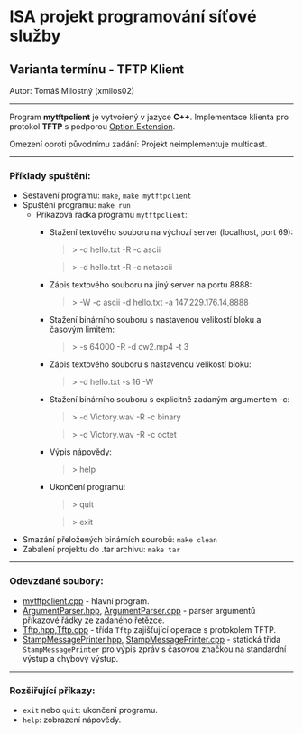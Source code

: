 # ISA projekt programování síťové služby
## Varianta termínu - TFTP Klient

Autor: Tomáš Milostný (xmilos02)

---

Program **mytftpclient** je vytvořený v jazyce **C++**.
Implementace klienta pro protokol **TFTP** s podporou [Option Extension](https://datatracker.ietf.org/doc/html/rfc2347).

Omezení oproti původnímu zadání: Projekt neimplementuje multicast.

---

### Příklady spuštění:

- Sestavení programu: ``make``, ``make mytftpclient``
- Spuštění programu: ``make run``
    - Příkazová řádka programu ``mytftpclient``:
        - Stažení textového souboru na výchozí server (localhost, port 69):
            > \> -d hello.txt -R -c ascii

            > \> -d hello.txt -R -c netascii
        - Zápis textového souboru na jiný server na portu 8888:
            > \> -W -c ascii -d hello.txt -a 147.229.176.14,8888
        - Stažení binárního souboru s nastavenou velikostí bloku a časovým limitem:
            > \> -s 64000 -R -d cw2.mp4 -t 3
        - Zápis textového souboru s nastavenou velikostí bloku:
            > \> -d hello.txt -s 16 -W
        - Stažení binárního souboru s explicitně zadaným argumentem -c:
            > \> -d Victory.wav -R -c binary

            > \> -d Victory.wav -R -c octet
        - Výpis nápovědy:
            > \> help
        - Ukončení programu:
            > \> quit

            > \> exit
- Smazání přeložených binárních sourobů: ``make clean``
- Zabalení projektu do .tar archivu: ``make tar``

---

### Odevzdané soubory:

* [mytftpclient.cpp](mytftpclient.cpp) - hlavní program.
* [ArgumentParser.hpp](ArgumentParser.hpp), [ArgumentParser.cpp](ArgumentParser.cpp) - parser argumentů příkazové řádky ze zadaného řetězce.
* [Tftp.hpp](Tftp.hpp),[Tftp.cpp](Tftp.cpp) - třída ``Tftp`` zajišťující operace s protokolem TFTP.
* [StampMessagePrinter.hpp](StampMessagePrinter.hpp), [StampMessagePrinter.cpp](StampMessagePrinter.cpp) - statická třída ``StampMessagePrinter`` pro výpis zpráv s časovou značkou na standardní výstup a chybový výstup.

---

### Rozšiřující příkazy:

* ``exit`` nebo ``quit``: ukončení programu.
* ``help``: zobrazení nápovědy.
